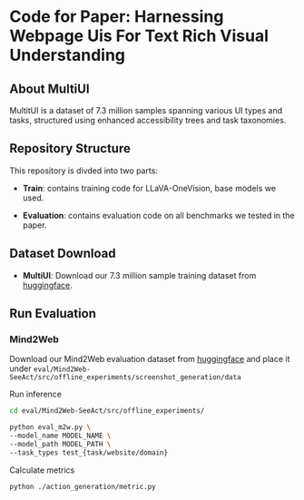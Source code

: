 # Code for Paper: Harnessing Webpage Uis For Text Rich Visual Understanding

## About MultiUI

MultitUI is a dataset of 7.3 million samples spanning various UI types and tasks, structured using enhanced accessibility trees and task taxonomies.

## Repository Structure

This repository is divded into two parts:

- **Train**: contains training code for LLaVA-OneVision, base models we used.

- **Evaluation**: contains evaluation code on all benchmarks we tested in the paper.
  
## Dataset Download
- **MultiUI**: Download our 7.3 million sample training dataset from [huggingface](https://huggingface.co/datasets/neulab/MultiUI).

## Run Evaluation


### Mind2Web
Download our Mind2Web evaluation dataset from [huggingface]() and place it under `eval/Mind2Web-SeeAct/src/offline_experiments/screenshot_generation/data`

Run inference
```bash
cd eval/Mind2Web-SeeAct/src/offline_experiments/
```
```bash
python eval_m2w.py \
--model_name MODEL_NAME \
--model_path MODEL_PATH \
--task_types test_{task/website/domain}
```
Calculate metrics
```bash
python ./action_generation/metric.py
```
